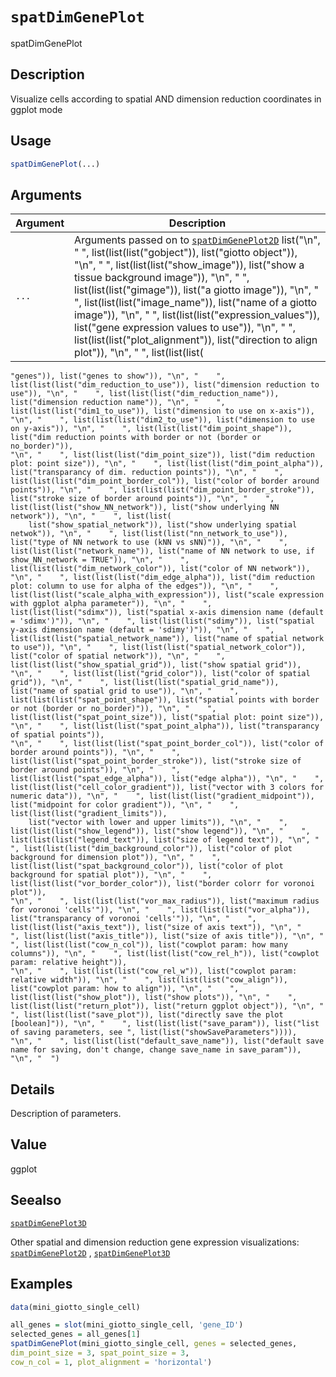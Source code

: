 # `spatDimGenePlot`

spatDimGenePlot


## Description

Visualize cells according to spatial AND dimension reduction coordinates in ggplot mode


## Usage

```r
spatDimGenePlot(...)
```


## Arguments

Argument      |Description
------------- |----------------
`...`     |      Arguments passed on to [`spatDimGenePlot2D`](#spatdimgeneplot2d)   list("\n", "    ", list(list(list("gobject")), list("giotto object")), "\n", "    ", list(list(list("show_image")), list("show a tissue background image")), "\n", "    ", list(list(list("gimage")), list("a giotto image")), "\n", "    ", list(list(list("image_name")), list("name of a giotto image")), "\n", "    ", list(list(list("expression_values")), list("gene expression values to use")), "\n", "    ", list(list(list("plot_alignment")), list("direction to align plot")), "\n", "    ", list(list(list(
    "genes")), list("genes to show")), "\n", "    ", list(list(list("dim_reduction_to_use")), list("dimension reduction to use")), "\n", "    ", list(list(list("dim_reduction_name")), list("dimension reduction name")), "\n", "    ", list(list(list("dim1_to_use")), list("dimension to use on x-axis")), "\n", "    ", list(list(list("dim2_to_use")), list("dimension to use on y-axis")), "\n", "    ", list(list(list("dim_point_shape")), list("dim reduction points with border or not (border or no_border)")), 
    "\n", "    ", list(list(list("dim_point_size")), list("dim reduction plot: point size")), "\n", "    ", list(list(list("dim_point_alpha")), list("transparancy of dim. reduction points")), "\n", "    ", list(list(list("dim_point_border_col")), list("color of border around points")), "\n", "    ", list(list(list("dim_point_border_stroke")), list("stroke size of border around points")), "\n", "    ", list(list(list("show_NN_network")), list("show underlying NN network")), "\n", "    ", list(list(
        list("show_spatial_network")), list("show underlying spatial netwok")), "\n", "    ", list(list(list("nn_network_to_use")), list("type of NN network to use (kNN vs sNN)")), "\n", "    ", list(list(list("network_name")), list("name of NN network to use, if show_NN_network = TRUE")), "\n", "    ", list(list(list("dim_network_color")), list("color of NN network")), "\n", "    ", list(list(list("dim_edge_alpha")), list("dim reduction plot: column to use for alpha of the edges")), "\n", "    ", 
    list(list(list("scale_alpha_with_expression")), list("scale expression with ggplot alpha parameter")), "\n", "    ", list(list(list("sdimx")), list("spatial x-axis dimension name (default = 'sdimx')")), "\n", "    ", list(list(list("sdimy")), list("spatial y-axis dimension name (default = 'sdimy')")), "\n", "    ", list(list(list("spatial_network_name")), list("name of spatial network to use")), "\n", "    ", list(list(list("spatial_network_color")), list("color of spatial network")), "\n", "    ", 
    list(list(list("show_spatial_grid")), list("show spatial grid")), "\n", "    ", list(list(list("grid_color")), list("color of spatial grid")), "\n", "    ", list(list(list("spatial_grid_name")), list("name of spatial grid to use")), "\n", "    ", list(list(list("spat_point_shape")), list("spatial points with border or not (border or no_border)")), "\n", "    ", list(list(list("spat_point_size")), list("spatial plot: point size")), "\n", "    ", list(list(list("spat_point_alpha")), list("transparancy of spatial points")), 
    "\n", "    ", list(list(list("spat_point_border_col")), list("color of border around points")), "\n", "    ", list(list(list("spat_point_border_stroke")), list("stroke size of border around points")), "\n", "    ", list(list(list("spat_edge_alpha")), list("edge alpha")), "\n", "    ", list(list(list("cell_color_gradient")), list("vector with 3 colors for numeric data")), "\n", "    ", list(list(list("gradient_midpoint")), list("midpoint for color gradient")), "\n", "    ", list(list(list("gradient_limits")), 
        list("vector with lower and upper limits")), "\n", "    ", list(list(list("show_legend")), list("show legend")), "\n", "    ", list(list(list("legend_text")), list("size of legend text")), "\n", "    ", list(list(list("dim_background_color")), list("color of plot background for dimension plot")), "\n", "    ", list(list(list("spat_background_color")), list("color of plot background for spatial plot")), "\n", "    ", list(list(list("vor_border_color")), list("border colorr for voronoi plot")), 
    "\n", "    ", list(list(list("vor_max_radius")), list("maximum radius for voronoi 'cells'")), "\n", "    ", list(list(list("vor_alpha")), list("transparancy of voronoi 'cells'")), "\n", "    ", list(list(list("axis_text")), list("size of axis text")), "\n", "    ", list(list(list("axis_title")), list("size of axis title")), "\n", "    ", list(list(list("cow_n_col")), list("cowplot param: how many columns")), "\n", "    ", list(list(list("cow_rel_h")), list("cowplot param: relative height")), 
    "\n", "    ", list(list(list("cow_rel_w")), list("cowplot param: relative width")), "\n", "    ", list(list(list("cow_align")), list("cowplot param: how to align")), "\n", "    ", list(list(list("show_plot")), list("show plots")), "\n", "    ", list(list(list("return_plot")), list("return ggplot object")), "\n", "    ", list(list(list("save_plot")), list("directly save the plot [boolean]")), "\n", "    ", list(list(list("save_param")), list("list of saving parameters, see ", list(list("showSaveParameters")))), 
    "\n", "    ", list(list(list("default_save_name")), list("default save name for saving, don't change, change save_name in save_param")), "\n", "  ")


## Details

Description of parameters.


## Value

ggplot


## Seealso

[`spatDimGenePlot3D`](#spatdimgeneplot3d) 
 
 Other spatial and dimension reduction gene expression visualizations:
 [`spatDimGenePlot2D`](#spatdimgeneplot2d) ,
 [`spatDimGenePlot3D`](#spatdimgeneplot3d)


## Examples

```r
data(mini_giotto_single_cell)

all_genes = slot(mini_giotto_single_cell, 'gene_ID')
selected_genes = all_genes[1]
spatDimGenePlot(mini_giotto_single_cell, genes = selected_genes,
dim_point_size = 3, spat_point_size = 3,
cow_n_col = 1, plot_alignment = 'horizontal')
```


